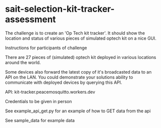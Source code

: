 # sait-selection-kit-tracker-assessment

The challenge is to create an 'Op Tech kit tracker'. It should show the location and status of various pieces of simulated optech kit on a nice GUI.

Instructions for participants of challenge

There are 27 pieces of (simulated) optech kit deployed in various locations around the world.

Some devices also forward the latest copy of it's broadcasted data to an API on the LAN. You could demonstrate your solutions ability to communicate with deployed devices by querying this API.

API:  kit-tracker.peacemosquitto.workers.dev

Credentials to be given in person

See example_api_get.py for an example of how to GET data from the api

See sample_data for example data
